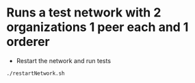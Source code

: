 # Runs a test network with 2 organizations 1 peer each and 1 orderer
* Restart the network and run tests

`./restartNetwork.sh`
